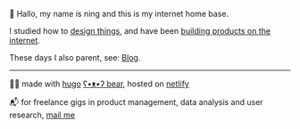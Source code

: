 🍵 Hallo, my name is ning and this is my internet home base.



I studied how to [design things][old-portfolio-url], and have been [building products on the internet][linkedin-url].

These days I also parent, see: [Blog][blog-url].

---

🐻‍❄️ made with [hugo][hugo-url] [ʕ•ᴥ•ʔ bear][hugo-bear-url], hosted on [netlify][netlify-url]

📬 for freelance gigs in product management, data analysis and user research, [mail me](mailto:ninginthenetherlands@gmail.com)


[old-portfolio-url]: https://cargocollective.com/ningxxu/
[linkedin-url]: https://www.linkedin.com/in/ningxxu/
[blog-url]: /blog/
[hugo-url]: https://gohugo.io/
[hugo-bear-url]: https://github.com/janraasch/hugo-bearblog/
[netlify-url]: https://www.netlify.com/